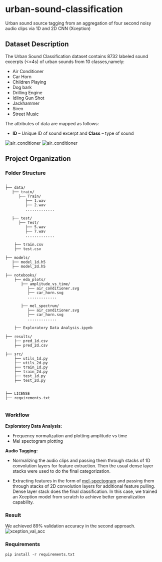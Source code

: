 # urban-sound-classification
Urban sound source tagging from an aggregation of four second noisy audio clips via 1D and 2D CNN (Xception)

## Dataset Description
The Urban Sound Classification dataset contains 8732 labeled sound excerpts (<=4s) of urban sounds from 10 classes,namely: 

* Air Conditioner 
* Car Horn 
* Children Playing
* Dog bark 
* Drilling Engine 
* Idling Gun Shot
* Jackhammer
* Siren 
* Street Music 

The attributes of data are mapped as follows: 
* **ID** – Unique ID of sound excerpt and **Class** – type of sound

![air_conditioner](https://github.com/rednafi/urban-sound-classification/blob/master/notebooks/eda_plots/amplitude_vs_time/air_conditioner.svg)
![air_conditioner](https://user-images.githubusercontent.com/30027932/57352070-febe8a80-7185-11e9-8806-44ccfb79d986.png)

## Project Organization
### Folder Structure
```
.
├── data/
   ├── train/
      ├── Train/
         ├── 1.wav
         ├── 2.wav
         .............
         
   ├── test/
      ├── Test/
         ├── 5.wav
         ├── 7.wav
         .............
         
    ├── train.csv
    ├── test.csv
            
├── models/
   ├── model_1d.h5
   ├── model_2d.h5
    
├── notebooks/
    ├── eda_plots/
       ├── amplitude_vs_time/
          ├── air_conditioner.svg
          ├── car_horn.svg
          ............. 
    
       ├── mel_spectrum/
          ├── air_conditioner.svg
          ├── car_horn.svg
          .............      
     
    ├── Exploratory Data Analysis.ipynb

├── results/
    ├── pred_1d.csv
    ├── pred_2d.csv

├── src/
    ├── utils_1d.py
    ├── utils_2d.py
    ├── train_1d.py
    ├── train_2d.py
    ├── test_1d.py
    ├── test_2d.py


├── LICENSE
├── requirements.txt
    
```

### Workflow 

**Exploratory Data Analysis:** 
* Frequency normalization and plotting amplitude vs time
* Mel spectogram plotting 

**Audio Tagging:**

* Normalizing the audio clips and passing them through stacks of 1D convolution layers for feature extraction. Then the usual dense layer stacks were used to do the final categorization.

* Extracting features in the form of [mel-spectogram](https://en.wikipedia.org/wiki/Mel-frequency_cepstrum) and passing them 
through stacks of 2D convolution layers for additional feature pulling. Dense layer stack does the final classification. In this case, we trained an Xception model from scratch to achieve better generalization capability.

### Result 

We achieved  89% validation accuracy in the second approach.
![xception_val_acc](https://github.com/rednafi/urban-sound-classification/blob/master/results/acc_model_2d.png)

### Requirements
```
pip install -r requirements.txt
```
